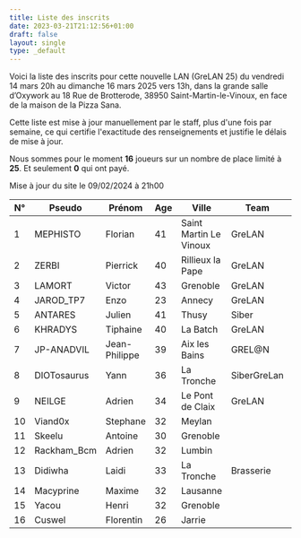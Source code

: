 ```yaml
---
title: Liste des inscrits
date: 2023-03-21T21:12:56+01:00
draft: false
layout: single
type: _default
---
```

Voici la liste des inscrits pour cette nouvelle LAN (GreLAN 25) du vendredi 14 mars 20h au dimanche 16 mars 2025 vers 13h, dans la grande salle d’Oxywork au 18 Rue de Brotterode, 38950 Saint-Martin-le-Vinoux, en face de la maison de la Pizza Sana.  

Cette liste est mise à jour manuellement par le staff, plus d'une fois par semaine, ce qui certifie l'exactitude des renseignements et justifie le délais de mise à jour.  

Nous sommes pour le moment **16** joueurs sur un nombre de place limité à **25**. Et seulement **0** qui ont payé.

Mise à jour du site le 09/02/2024 à 21h00
&nbsp;

| N°  | Pseudo      | Prénom        | Age | Ville                  | Team        | Cotisation |
| --- | ----------- | ------------- | --- | ---------------------- | ----------- | ---------- |
| 1   | MEPHISTO    | Florian       | 41  | Saint Martin Le Vinoux | GreLAN      |            |
| 2   | ZERBI       | Pierrick      | 40  | Rillieux la Pape       | GreLAN      |            |
| 3   | LAMORT      | Victor        | 43  | Grenoble               | GreLAN      |            |
| 4   | JAROD_TP7   | Enzo          | 23  | Annecy                 | GreLAN      |            |
| 5   | ANTARES     | Julien        | 41  | Thusy                  | Siber       |            |
| 6   | KHRADYS     | Tiphaine      | 40  | La Batch               | GreLAN      |            |
| 7   | JP-ANADVIL  | Jean-Philippe | 39  | Aix les Bains          | GREL@N      |            |
| 8   | DIOTosaurus | Yann          | 36  | La Tronche             | SiberGreLan |            |
| 9   | NEILGE      | Adrien        | 34  | Le Pont de Claix       | GreLAN      |            |
| 10  | Viand0x     | Stephane      | 32  | Meylan                 |             |            |
| 11  | Skeelu      | Antoine       | 30  | Grenoble               |             |            |
| 12  | Rackham_Bcm | Adrien        | 32  | Lumbin                 |             |            |
| 13  | Didiwha     | Laidi         | 33  | La Tronche             | Brasserie   |            |
| 14  | Macyprine   | Maxime        | 32  | Lausanne               |             |            |
| 15  | Yacou       | Henri         | 32  | Grenoble               |             |            |
| 16  | Cuswel      | Florentin     | 26  | Jarrie   |             |            |